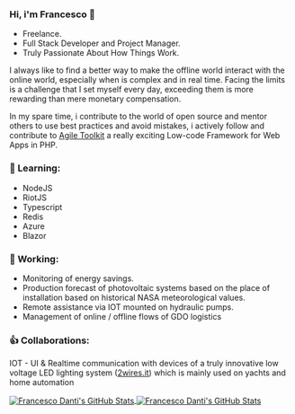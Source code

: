 ### Hi, i'm Francesco 👋
 - Freelance.
 - Full Stack Developer and Project Manager.
 - Truly Passionate About How Things Work.

I always like to find a better way to make the offline world interact with the online world, especially when is complex and in real time.
Facing the limits is a challenge that I set myself every day, exceeding them is more rewarding than mere monetary compensation.

In my spare time, i contribute to the world of open source and mentor others to use best practices and avoid mistakes, i actively follow and contribute to [Agile Toolkit](https://github.com/atk4) a really exciting Low-code Framework for Web Apps in PHP.

### :book: Learning:
- NodeJS
- RiotJS
- Typescript
- Redis
- Azure
- Blazor

### 🔭 Working:
- Monitoring of energy savings.
- Production forecast of photovoltaic systems based on the place of installation based on historical NASA meteorological values.
- Remote assistance via IOT mounted on hydraulic pumps.
- Management of online / offline flows of GDO logistics

### :+1: Collaborations:
IOT - UI & Realtime communication with devices of a truly innovative low voltage LED lighting system ([2wires.it](https://2wires.it)) which is mainly used on yachts and home automation

<a href="https://github.com/abbadon1334/">
  <img align="center" src="https://github-readme-stats.vercel.app/api?username=abbadon1334&show_icons=true&line_height=27&count_private=true&theme=radical" alt="Francesco Danti's GitHub Stats" />
</a>

<a href="https://github.com/abbadon1334/">
  <img align="center" src="https://github-readme-stats.vercel.app/api/top-langs/?username=abbadon1334&show_icons=true&line_height=27&count_private=true&theme=radical&langs_count=4&hide=javascript" alt="Francesco Danti's GitHub Stats" />
</a>
